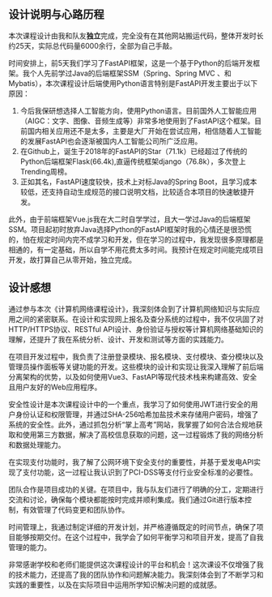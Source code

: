 ## 设计说明与心路历程

​		本次课程设计由我和队友**独立**完成，完全没有在其他网站搬运代码，整体开发时长约25天，实际总代码量6000余行，全部为自己手敲。

​		时间安排上，前5天我们学习了FastAPI框架，这是一个基于Python的后端开发框架。我个人先前学过Java的后端框架SSM（Spring、Spring MVC 、和Mybatis），本次课程设计后端使用Python语言特别是FastAPI开发主要出于以下原因：

1. 今后我保研想选择人工智能方向，使用Python语言。目前国外人工智能应用（AIGC：文字、图像、音频生成等）非常多地使用到了FastAPI这个框架。目前国内相关应用还不是太多，主要是大厂开始在尝试应用，相信随着人工智能的发展FastAPI也会逐渐被国内人工智能公司所广泛应用。
2. 在Github上，诞生于2018年的FastAPI的Star（71.1k）已经超过了传统的Python后端框架Flask(66.4k),直逼传统框架django（76.8k），多次登上Trending周榜。
3. 正如其名，FastAPI速度较快，技术上对标Java的Spring Boot，且学习成本较低，还支持自动生成规范的接口说明文档，比较适合本项目的快速敏捷开发。

 

​        此外，由于前端框架Vue.js我在大二时自学学过，且大一学过Java的后端框架SSM。项目起初时放弃Java选择Python的FastAPI框架时我的心情还是很恐慌的，怕在规定时间内完不成学习和开发，但在学习的过程中，我发现很多原理都是相通的，有一定基础，所以自学不用花费太多时间。我预计在规定时间能完成项目开发，故打算自己从零开始，独立完成。

 

## 设计感想

​        通过参与本次《计算机网络课程设计》，我深刻体会到了计算机网络知识与实际应用之间的紧密联系。在设计和实现网上报名及查分系统的过程中，我不仅巩固了对HTTP/HTTPS协议、RESTful API设计、身份验证与授权等计算机网络基础知识的理解，还提升了我在系统分析、设计、开发和测试等方面的实践能力。

​        在项目开发过程中，我负责了注册登录模块、报名模块、支付模块、查分模块以及管理员操作面板等关键功能的开发。这些模块的设计和实现让我深入理解了前后端分离架构的优势，以及如何使用Vue3、FastAPI等现代技术栈来构建高效、安全且用户友好的Web应用程序。

​        安全性设计是本次课程设计中的一个重点，我学习了如何使用JWT进行安全的用户身份认证和权限管理，并通过SHA-256哈希加盐技术来存储用户密码，增强了系统的安全性。此外，通过抓包分析“掌上高考”网站，我掌握了如何合法合规地获取和使用第三方数据，解决了高校信息获取的问题，这一过程锻炼了我的网络分析和数据处理能力。

​        在实现支付功能时，我了解了公网环境下安全支付的重要性，并基于爱发电API实现了支付功能，这一过程让我认识到了PCI-DSS等支付行业安全标准的必要性。

​        团队合作是项目成功的关键。在项目中，我与队友们进行了明确的分工，定期进行交流和讨论，确保每个模块都能按时完成并顺利集成。我们通过Git进行版本控制，有效管理了代码变更和团队协作。

​        时间管理上，我通过制定详细的开发计划，并严格遵循既定的时间节点，确保了项目能够按期交付。在这个过程中，我学会了如何平衡学习和项目开发，提高了自我管理的能力。

​        非常感谢学校和老师们能提供这次课程设计的平台和机会！这次课设不仅增强了我的技术能力，还提高了我的团队协作和问题解决能力。我深刻体会到了不断学习和实践的重要性，以及在实际项目中运用所学知识解决问题的成就感。
